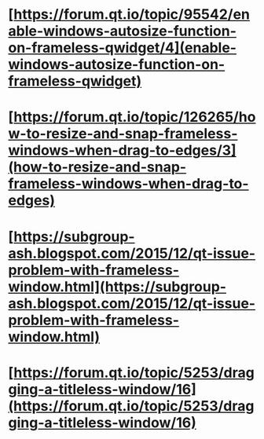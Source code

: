 # [https://forum.qt.io/topic/95542/enable-windows-autosize-function-on-frameless-qwidget/4](enable-windows-autosize-function-on-frameless-qwidget)
# [https://forum.qt.io/topic/126265/how-to-resize-and-snap-frameless-windows-when-drag-to-edges/3](how-to-resize-and-snap-frameless-windows-when-drag-to-edges)
# [https://subgroup-ash.blogspot.com/2015/12/qt-issue-problem-with-frameless-window.html](https://subgroup-ash.blogspot.com/2015/12/qt-issue-problem-with-frameless-window.html)
# [https://forum.qt.io/topic/5253/dragging-a-titleless-window/16](https://forum.qt.io/topic/5253/dragging-a-titleless-window/16)